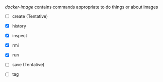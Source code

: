
*docker-image* contains commands appropriate to do things or about images

* [ ] create (Tentative)
* [x] history
* [x] inspect
* [x] rmi
* [x] run
* [ ] save (Tentative)
* [ ] tag


